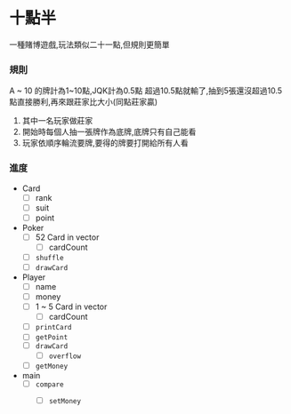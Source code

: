 # 十點半

一種賭博遊戲,玩法類似二十一點,但規則更簡單

### 規則

A ~ 10 的牌計為1~10點,JQK計為0.5點
超過10.5點就輸了,抽到5張還沒超過10.5點直接勝利,再來跟莊家比大小(同點莊家贏)

1. 其中一名玩家做莊家
2. 開始時每個人抽一張牌作為底牌,底牌只有自己能看
3. 玩家依順序輪流要牌,要得的牌要打開給所有人看

### 進度

- Card
    - [ ] rank
    - [ ] suit
    - [ ] point

- Poker 
    - [ ] 52 Card in vector 
        - [ ] cardCount
    - [ ] `shuffle`
    - [ ] `drawCard`

- Player
    - [ ] name
    - [ ] money
    - [ ] 1 ~ 5 Card in vector
        - [ ] cardCount
    - [ ] `printCard`
    - [ ] `getPoint`
    - [ ] `drawCard`
        - [ ] `overflow`
    - [ ] `getMoney`

- main
    - [ ] `compare`
        - [ ] `setMoney`
    